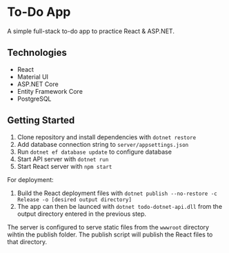 # To-Do App

A simple full-stack to-do app to practice React & ASP.NET.

## Technologies

- React
- Material UI
- ASP.NET Core
- Entity Framework Core
- PostgreSQL

## Getting Started

1. Clone repository and install dependencies with `dotnet restore`
2. Add database connection string to `server/appsettings.json`
3. Run `dotnet ef database update` to configure database
4. Start API server with `dotnet run`
5. Start React server with `npm start`

For deployment:

1. Build the React deployment files with `dotnet publish --no-restore -c Release -o [desired output directory]`
2. The app can then be launced with `dotnet todo-dotnet-api.dll` from the output directory entered in the previous step.

The server is configured to serve static files from the `wwwroot` directory wihtin the publish folder. The publish script will publish the React files to that directory.
